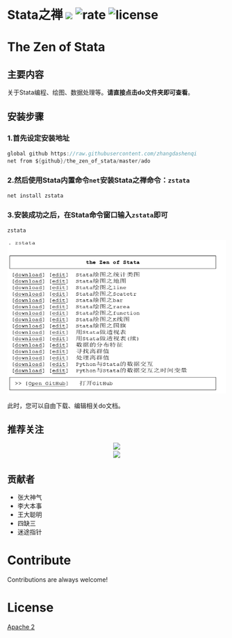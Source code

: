 # Stata之禅    <img src="https://img.shields.io/badge/Stata-@zhangdashenqi-green.svg?logo=angular&style=for-the-badge" height=20px/> ![rate](https://img.shields.io/badge/stars-%E2%98%85%E2%98%85%E2%98%85%E2%98%85%E2%98%86-brightgreen.svg) ![license](https://img.shields.io/badge/license-Apache%202-blue.svg)

# The Zen of Stata

## 主要内容

关于Stata编程、绘图、数据处理等。**请直接点击do文件夹即可查看**。


## 安装步骤

### 1.首先设定安装地址

```c
global github https://raw.githubusercontent.com/zhangdashenqi
net from ${github}/the_zen_of_stata/master/ado
```

### 2.然后使用Stata内置命令`net`安装Stata之禅命令：`zstata`

```c
net install zstata
```

### 3.安装成功之后，在Stata命令窗口输入`zstata`即可

```c
zstata
```
![zstata](zstata.png)

此时，您可以自由下载、编辑相关do文档。

## 推荐关注

<div align=center><img src="https://raw.githubusercontent.com/zhangdashenqi/Stata-Graph/master/logo.png" width=300px /></div>

<div align=center><img src="https://raw.githubusercontent.com/zhangdashenqi/Stata-Graph/master/qr.png" width=500px /></div>

## 贡献者

* 张大神气
* 李大本事
* 王大聪明
* 四缺三
* 迷途指针

# Contribute
Contributions are always welcome! 

# License

[Apache 2](http://www.apache.org/licenses/LICENSE-2.0.txt)
